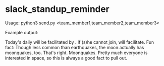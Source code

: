 # slack_standup_reminder

Usage: python3 send.py <team_member1,team_member2,team_member3> <Slack channel webhook URL>

Example output: 

Today's daily will be facilitated by <User>. If (s)he cannot join, <manager> will facilitate.
Fun fact: Though less common than earthquakes, the moon actually has moonquakes, too. That's right. Moonquakes. Pretty much everyone is interested in space, so this is always a good fact to pull out.
